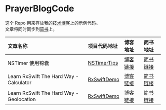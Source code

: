 # PrayerBlogCode

这个 Repo 用来存放我的[技术博客](http://www.futantan.com/)上的示例代码。  
文章将同时同步到[简书](http://www.jianshu.com/users/7a507a5c9c4f/latest_articles)上。

| 文章名称                                 | 项目代码地址                  | 博客地址                                                                               | 简书地址                                          |
|:-----------------------------------------|:------------------------------|:---------------------------------------------------------------------------------------|:--------------------------------------------------|
| NSTimer 使用锦囊                         | [NSTimerTips](./NSTimerTips/) | [博客链接](http://www.futantan.com/2016/04/14/NSTimer-tips/)                           | [简书链接](http://www.jianshu.com/p/4cfae008bff5) |
| Learn RxSwift The Hard Way - Calculator  | [RxSwiftDemo](./RxSwiftDemo/) | [博客链接](http://www.futantan.com/2016/05/03/Learn-RxSwift-The-Hard-Way-Calculator/)  | [简书链接](http://www.jianshu.com/p/ff1bc8c14083) |
| Learn RxSwift The Hard Way - Geolocation | [RxSwiftDemo](./RxSwiftDemo/) | [博客链接](http://www.futantan.com/2016/06/03/Learn-RxSwift-The-Hard-Way-Geolocation/) | [简书链接](http://www.jianshu.com/p/465d3bae6507) |
